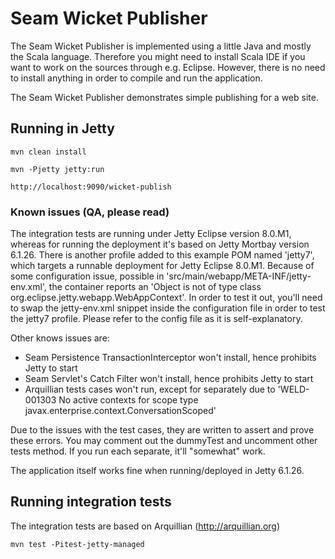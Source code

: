 # Seam Wicket Publisher

The Seam Wicket Publisher is implemented using a little Java and mostly the Scala
language. Therefore you might need to install Scala IDE if you want to work on
the sources through e.g. Eclipse. However, there is no need to install anything
in order to compile and run the application.

The Seam Wicket Publisher demonstrates simple publishing for a web site.

## Running in Jetty

	mvn clean install
	
	mvn -Pjetty jetty:run

    http://localhost:9090/wicket-publish

### Known issues (QA, please read)

The integration tests are running under Jetty Eclipse version 8.0.M1, whereas
for running the deployment it's based on Jetty Mortbay version 6.1.26. There
is another profile added to this example POM named 'jetty7', which targets a
runnable deployment for Jetty Eclipse 8.0.M1. Because of some configuration
issue, possible in 'src/main/webapp/META-INF/jetty-env.xml', the container
reports an 'Object is not of type class org.eclipse.jetty.webapp.WebAppContext'.
In order to test it out, you'll need to swap the jetty-env.xml snippet inside
the configuration file in order to test the jetty7 profile. Please refer to the 
config file as it is self-explanatory.

Other knows issues are:

* Seam Persistence TransactionInterceptor won't install, hence prohibits Jetty to start
* Seam Servlet's Catch Filter won't install, hence prohibits Jetty to start
* Arquillian tests cases won't run, except for separately due to 'WELD-001303 No active contexts for scope type javax.enterprise.context.ConversationScoped' 

Due to the issues with the test cases, they are written to assert and prove these errors.
You may comment out the dummyTest and uncomment other tests method. If you run each separate,
it'll "somewhat" work.

The application itself works fine when running/deployed in Jetty 6.1.26.

## Running integration tests

The integration tests are based on Arquillian (http://arquillian.org)

    mvn test -Pitest-jetty-managed

